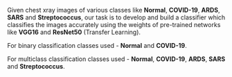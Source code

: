 Given chest xray images of various classes like **Normal**, **COVID-19**, **ARDS**, **SARS** and **Streptococcus**, our task is to develop and build a classifier which
classifies the images accurately using the weights of pre-trained networks like **VGG16** and **ResNet50** (Transfer Learning).

For binary classification classes used - **Normal** and **COVID-19**.

For multiclass classification classes used - **Normal**, **COVID-19**, **ARDS**, **SARS** and **Streptococcus**.
